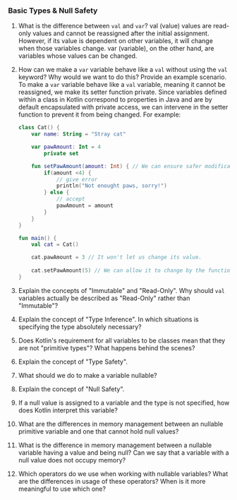 ### Basic Types & Null Safety

1. What is the difference between `val` and `var`?
    val (value) values are read-only values and cannot be reassigned after the initial assignment. However, if its value is dependent on other variables, it will change when those variables change. var (variable), on the other hand, are variables whose values can be changed.

2. How can we make a `var` variable behave like a `val` without using the `val` keyword? Why would we want to do this? Provide an example scenario.
    To make a `var` variable behave like a `val` variable, meaning it cannot be reassigned, we make its setter function private. Since variables defined within a class in Kotlin correspond to properties in Java and are by default encapsulated with private access, we can intervene in the setter function to prevent it from being changed. For example:
    
    ```kotlin
    class Cat() {
        var name: String = "Stray cat"

        var pawAmount: Int = 4
            private set

        fun setPawAmount(amount: Int) { // We can ensure safer modification of the variable through a function.
            if(amount <4) {
                // give error
                println("Not enought paws, sorry!")
            } else {
                // accept
                pawAmount = amount
            }
        }
    }

    fun main() {
        val cat = Cat()

        cat.pawAmount = 3 // It won't let us change its value.
        
        cat.setPawAmount(5) // We can allow it to change by the function.
    }
    ```
 
3. Explain the concepts of "Immutable" and "Read-Only". Why should `val` variables actually be described as "Read-Only" rather than "Immutable"?
4. Explain the concept of "Type Inference". In which situations is specifying the type absolutely necessary?
5. Does Kotlin's requirement for all variables to be classes mean that they are not "primitive types"? What happens behind the scenes?
6. Explain the concept of "Type Safety".
7. What should we do to make a variable nullable?
8. Explain the concept of "Null Safety".
9. If a null value is assigned to a variable and the type is not specified, how does Kotlin interpret this variable?
10. What are the differences in memory management between an nullable primitive variable and one that cannot hold null values?
11. What is the difference in memory management between a nullable variable having a value and being null? Can we say that a variable with a null value does not occupy memory?
12. Which operators do we use when working with nullable variables? What are the differences in usage of these operators? When is it more meaningful to use which one?